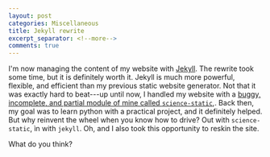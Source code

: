 ```yaml
---
layout: post
categories: Miscellaneous
title: Jekyll rewrite
excerpt_separator: <!--more-->
comments: true
---
```


I'm now managing the content of my website with [Jekyll](https://jekyllrb.com).
The rewrite took some time, but it is definitely worth it.
Jekyll is much more powerful, flexible, and efficient than my previous static website generator.
Not that it was exactly hard to beat---up until now, I handled my website with a [buggy, incomplete, and partial module of mine called `science-static`](https://github.com/jg-you/science-static),.
Back then, my goal was to learn python with a practical project, and it definitely helped. But why reinvent the wheel when you know how to drive? Out with `science-static`, ìn with `jekyll`.
Oh, and I also took this opportunity to reskin the site.
<!--more-->

What do you think?


